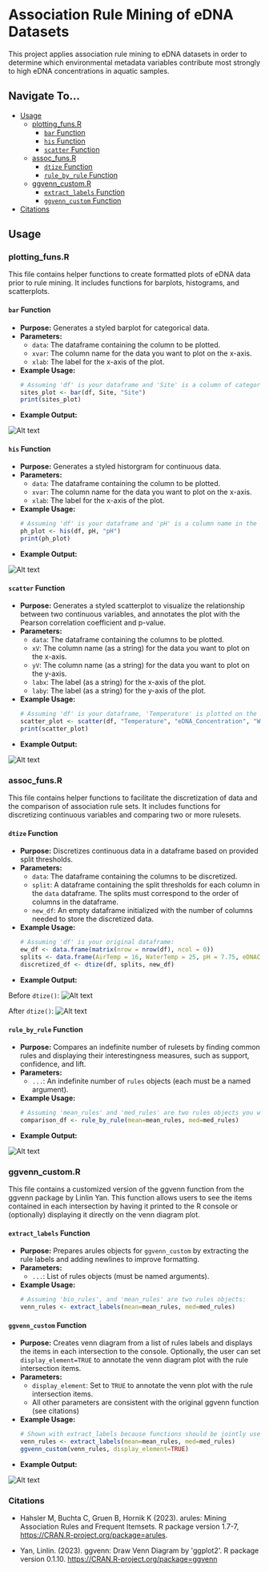 # Association Rule Mining of eDNA Datasets

This project applies association rule mining to eDNA datasets in order to determine which environmental metadata variables contribute most strongly to high eDNA concentrations in aquatic samples. 

## Navigate To...
- [Usage](#usage)
  - [plotting_funs.R](#plotting_funsr)
    - [`bar` Function](#bar-function)
    - [`his` Function](#his-function)
    - [`scatter` Function](#scatter-function)
  - [assoc_funs.R](#assoc_funsr)
    - [`dtize` Function](#dtize-function)
    - [`rule_by_rule` Function](#rule_by_rule-function)
  - [ggvenn_custom.R](#ggvenn_customr)
    - [`extract_labels` Function](#extract_labels-function)
    - [`ggvenn_custom` Function](#ggvenn_custom-function)
- [Citations](#citations)

## Usage

### plotting_funs.R

This file contains helper functions to create formatted plots of eDNA data prior to rule mining. It includes functions for barplots, histograms, and scatterplots.

#### `bar` Function

- **Purpose:** Generates a styled barplot for categorical data.
- **Parameters:**
  - `data`: The dataframe containing the column to be plotted.
  - `xvar`: The column name for the data you want to plot on the x-axis.
  - `xlab`: The label for the x-axis of the plot.
- **Example Usage:**
  ```r
  # Assuming 'df' is your dataframe and 'Site' is a column of categorical data in the dataframe:
  sites_plot <- bar(df, Site, "Site")
  print(sites_plot)
- **Example Output:** 

![Alt text](./images/barplot.jpeg)

#### `his` Function

- **Purpose:** Generates a styled historgram for continuous data.
- **Parameters:**
  - `data`: The dataframe containing the column to be plotted.
  - `xvar`: The column name for the data you want to plot on the x-axis.
  - `xlab`: The label for the x-axis of the plot.
- **Example Usage:**
  ```r
  # Assuming 'df' is your dataframe and 'pH' is a column name in the dataframe:
  ph_plot <- his(df, pH, "pH")
  print(ph_plot)
- **Example Output:** 

![Alt text](./images/hisplot.jpeg)

#### `scatter` Function

- **Purpose:** Generates a styled scatterplot to visualize the relationship between two continuous variables, and annotates the plot with the Pearson correlation coefficient and p-value.
- **Parameters:**
  - `data`: The dataframe containing the columns to be plotted.
  - `xV`: The column name (as a string) for the data you want to plot on the x-axis.
  - `yV`: The column name (as a string) for the data you want to plot on the y-axis.
  - `labx`: The label (as a string) for the x-axis of the plot.
  - `laby`: The label (as a string) for the y-axis of the plot.
- **Example Usage:**
  ```r
  # Assuming 'df' is your dataframe, 'Temperature' is plotted on the x-axis, and 'eDNA_Concentration' on the y-axis:
  scatter_plot <- scatter(df, "Temperature", "eDNA_Concentration", "Water Temperature", "eDNA Concentration")
  print(scatter_plot)
- **Example Output:** 

![Alt text](./images/corr_plot.jpeg)

### assoc_funs.R

This file contains helper functions to facilitate the discretization of data and the comparison of association rule sets. It includes functions for discretizing continuous variables and comparing two or more rulesets.

#### `dtize` Function

- **Purpose:** Discretizes continuous data in a dataframe based on provided split thresholds.
- **Parameters:**
  - `data`: The dataframe containing the columns to be discretized.
  - `split`: A dataframe containing the split thresholds for each column in the `data` dataframe. The splits must correspond to the order of columns in the dataframe.
  - `new_df`: An empty dataframe initialized with the number of columns needed to store the discretized data.
- **Example Usage:**
  ```r
  # Assuming 'df' is your original dataframe:
  ew_df <- data.frame(matrix(nrow = nrow(df), ncol = 0))
  splits <- data.frame(AirTemp = 16, WaterTemp = 25, pH = 7.75, eDNAConc = 13.3)
  discretized_df <- dtize(df, splits, new_df)
- **Example Output:** 

Before `dtize()`:
![Alt text](./images/before_dtize.png)

After `dtize()`:
![Alt text](./images/after_dtize.png)

#### `rule_by_rule` Function

- **Purpose:** Compares an indefinite number of rulesets by finding common rules and displaying their interestingness measures, such as support, confidence, and lift.
- **Parameters:**
  - `...`: An indefinite number of `rules` objects (each must be a named argument).
- **Example Usage:**
  ```r
  # Assuming 'mean_rules' and 'med_rules' are two rules objects you want to compare:
  comparison_df <- rule_by_rule(mean=mean_rules, med=med_rules)
- **Example Output:** 

![Alt text](./images/rule_by_rule.png)

### ggvenn_custom.R

This file contains a customized version of the ggvenn function from the ggvenn package by Linlin Yan. This function allows users to see the items contained in each intersection by having it printed to the R console or (optionally) displaying it directly on the venn diagram plot.

#### `extract_labels` Function

- **Purpose:** Prepares arules objects for `ggvenn_custom` by extracting the rule labels and adding newlines to improve formatting. 
- **Parameters:**
  - `...`: List of rules objects (must be named arguments).
- **Example Usage:**
  ```r
  # Assuming 'bio_rules', and 'mean_rules' are two rules objects:
  venn_rules <- extract_labels(mean=mean_rules, med=med_rules)

#### `ggvenn_custom` Function

- **Purpose:** Creates venn diagram from a list of rules labels and displays the items in each intersection to the console. Optionally, the user can set `display_element=TRUE` to annotate the venn diagram plot with the rule intersection items.
- **Parameters:**
  - `display_element`: Set to `TRUE` to annotate the venn plot with the rule intersection items.
  - All other parameters are consistent with the original ggvenn function (see citations)
- **Example Usage:**
  ```r
  # Shown with extract_labels because functions should be jointly used
  venn_rules <- extract_labels(mean=mean_rules, med=med_rules)
  ggvenn_custom(venn_rules, display_element=TRUE)
- **Example Output:** 

![Alt text](./images/venn.jpeg)

### Citations

- Hahsler M, Buchta C, Gruen B, Hornik K (2023). arules: Mining Association Rules and Frequent Itemsets. R package version 1.7-7, https://CRAN.R-project.org/package=arules.

- Yan, Linlin. (2023). ggvenn: Draw Venn Diagram by 'ggplot2'. R package version 0.1.10. https://CRAN.R-project.org/package=ggvenn